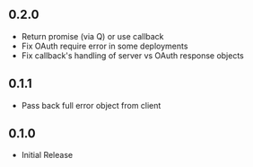## 0.2.0
* Return promise (via Q) or use callback
* Fix OAuth require error in some deployments
* Fix callback's handling of server vs OAuth response objects

## 0.1.1
* Pass back full error object from client

## 0.1.0
* Initial Release
